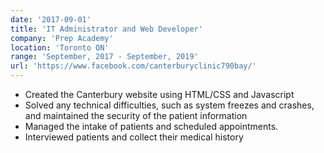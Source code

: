```yaml
---
date: '2017-09-01'
title: 'IT Administrator and Web Developer'
company: 'Prep Academy'
location: 'Toronto ON'
range: 'September, 2017 - September, 2019'
url: 'https://www.facebook.com/canterburyclinic790bay/'
---
```


- Created the Canterbury website using HTML/CSS and Javascript
- Solved any technical difficulties, such as system freezes and crashes, and maintained the security of the patient information
- Managed the intake of patients and scheduled appointments.
- Interviewed patients and collect their medical history
